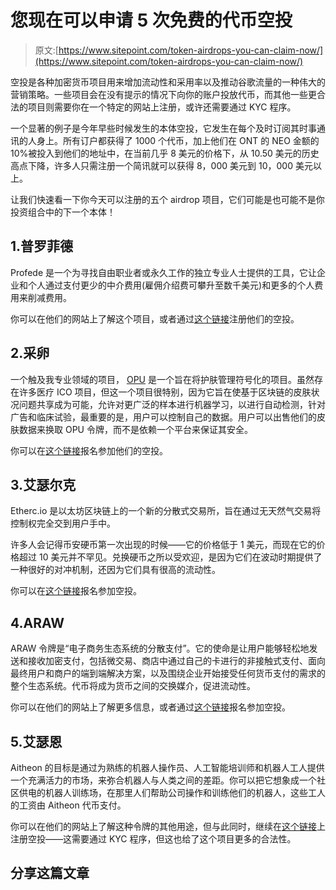 # 您现在可以申请 5 次免费的代币空投

> 原文:[https://www.sitepoint.com/token-airdrops-you-can-claim-now/](https://www.sitepoint.com/token-airdrops-you-can-claim-now/)

空投是各种加密货币项目用来增加流动性和采用率以及推动谷歌流量的一种伟大的营销策略。一些项目会在没有提示的情况下向你的账户投放代币，而其他一些更合法的项目则需要你在一个特定的网站上注册，或许还需要通过 KYC 程序。

一个显著的例子是今年早些时候发生的本体空投，它发生在每个及时订阅其时事通讯的人身上。所有订户都获得了 1000 个代币，加上他们在 ONT 的 NEO 金额的 10%被投入到他们的地址中，在当前几乎 8 美元的价格下，从 10.50 美元的历史高点下降，许多人只需注册一个简讯就可以获得 8，000 美元到 10，000 美元以上。

让我们快速看一下你今天可以注册的五个 airdrop 项目，它们可能是也可能不是你投资组合中的下一个本体！

## 1.普罗菲德

Profede 是一个为寻找自由职业者或永久工作的独立专业人士提供的工具，它让企业和个人通过支付更少的中介费用(雇佣介绍费可攀升至数千美元)和更多的个人费用来削减费用。

你可以在他们的网站上了解这个项目，或者通过[这个链接](https://ico.profede.com/?ref=4becd79e)注册他们的空投。

## 2.采卵

一个触及我专业领域的项目， [OPU](https://opu.ai/signup/IR4Q92FH19049) 是一个旨在将护肤管理符号化的项目。虽然存在许多医疗 ICO 项目，但这一个项目很特别，因为它旨在使基于区块链的皮肤状况问题共享成为可能，允许对更广泛的样本进行机器学习，以进行自动检测，针对广告和临床试验，最重要的是，用户可以控制自己的数据。用户可以出售他们的皮肤数据来换取 OPU 令牌，而不是依赖一个平台来保证其安全。

你可以在[这个链接](https://opu.ai/signup/IR4Q92FH19049)报名参加他们的空投。

## 3.艾瑟尔克

Etherc.io 是以太坊区块链上的一个新的分散式交易所，旨在通过无天然气交易将控制权完全交到用户手中。

许多人会记得币安硬币第一次出现的时候——它的价格低于 1 美元，而现在它的价格超过 10 美元并不罕见。兑换硬币之所以受欢迎，是因为它们在波动时期提供了一种很好的对冲机制，还因为它们具有很高的流动性。

你可以在[这个链接](https://t.me/ethercbot?start=459478379)报名参加空投。

## 4.ARAW

ARAW 令牌是“电子商务生态系统的分散支付”。它的使命是让用户能够轻松地发送和接收加密支付，包括微交易、商店中通过自己的卡进行的非接触式支付、面向最终用户和商户的端到端解决方案，以及围绕企业开始接受任何货币支付的需求的整个生态系统。代币将成为货币之间的交换媒介，促进流动性。

你可以在他们的网站上了解更多信息，或者通过[这个链接](https://airdrop.arawtoken.io/?code=CLmnJPi)报名参加空投。

## 5.艾瑟恩

Aitheon 的目标是通过为熟练的机器人操作员、人工智能培训师和机器人工人提供一个充满活力的市场，来弥合机器人与人类之间的差距。你可以把它想象成一个社区供电的机器人训练场，在那里人们帮助公司操作和训练他们的机器人，这些工人的工资由 Aitheon 代币支付。

你可以在他们的网站上了解这种令牌的其他用途，但与此同时，继续在[这个链接](https://aitheon.com/users/signup#referral=SkozMlQJ7)上注册空投——这需要通过 KYC 程序，但这也给了这个项目更多的合法性。

## 分享这篇文章